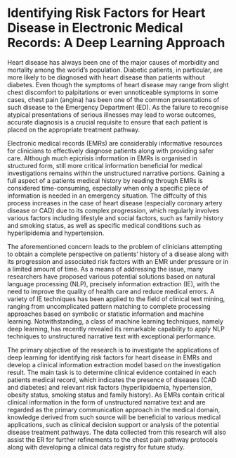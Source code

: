# Identifying Risk Factors for Heart Disease in Electronic Medical Records: A Deep Learning Approach
Heart disease has always been one of the major causes of morbidity and mortality among the world’s population. Diabetic patients, in particular, are more likely to be diagnosed with heart disease than patients without diabetes. Even though the symptoms of heart disease may range from slight chest discomfort to palpitations or even unnoticeable symptoms in some cases, chest pain (angina) has been one of the common presentations of such disease to the Emergency Department (ED). As the failure to recognise atypical presentations of serious illnesses may lead to worse outcomes, accurate diagnosis is a crucial requisite to ensure that each patient is placed on the appropriate treatment pathway.

Electronic medical records (EMRs) are considerably informative resources for clinicians to effectively diagnose patients along with providing safer care. Although much epicrisis information in EMRs is organised in structured form, still more critical information beneficial for medical investigations remains within the unstructured narrative portions. Gaining a full aspect of a patients medical history by reading through EMRs is considered time-consuming, especially when only a specific piece of information is needed in an emergency situation. The diffculty of this process increases in the case of heart disease (especially coronary artery disease or CAD) due to its complex progression, which regularly involves various factors including lifestyle and social factors, such as family history and smoking status, as well as specific medical conditions such as hyperlipidemia and hypertension.

The aforementioned concern leads to the problem of clinicians attempting to obtain a complete perspective on patients’ history of a disease along with its progression and associated risk factors with an EMR under pressure or in a limited amount of time. As a means of addressing the issue, many researchers have proposed various potential solutions based on natural language processing (NLP), precisely information extraction (IE), with the need to improve the quality of health care and reduce medical errors. A variety of IE techniques has been applied to the field of clinical text mining, ranging from uncomplicated pattern matching to complete processing approaches based on symbolic or statistic information and machine learning. Notwithstanding, a class of machine learning techniques, namely deep learning, has recently revealed its remarkable capability to apply NLP techniques to unstructured narrative text with exceptional performance.

The primary objective of the research is to investigate the applications of deep learning for identifying risk factors for heart disease in EMRs and develop a clinical information extraction model based on the investigation result. The main task is to determine clinical evidence contained in each patients medical record, which indicates the presence of diseases (CAD and diabetes) and relevant risk factors (hyperlipidaemia, hypertension, obesity status, smoking status and family history). As EMRs contain critical clinical information in the form of unstructured narrative text and are regarded as the primary communication approach in the medical domain, knowledge derived from such source will be beneficial to various medical applications, such as clinical decision support or analysis of the potential disease treatment pathways. The data collected from this research will also assist the ER for further refinements to the chest pain pathway protocols along with developing a clinical data registry for future study.
